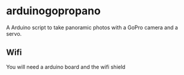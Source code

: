 arduinogopropano
================

A Arduino script to take panoramic photos with a GoPro camera and a servo.

Wifi
----

You will need a arduino board and the wifi shield
